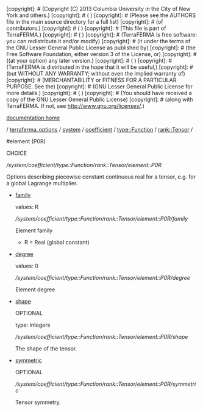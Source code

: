 [copyright]: # (Copyright (C) 2013 Columbia University in the City of New York and others.)
[copyright]: # ( )
[copyright]: # (Please see the AUTHORS file in the main source directory for a full list)
[copyright]: # (of contributors.)
[copyright]: # ( )
[copyright]: # (This file is part of TerraFERMA.)
[copyright]: # ( )
[copyright]: # (TerraFERMA is free software: you can redistribute it and/or modify)
[copyright]: # (it under the terms of the GNU Lesser General Public License as published by)
[copyright]: # (the Free Software Foundation, either version 3 of the License, or)
[copyright]: # ((at your option) any later version.)
[copyright]: # ( )
[copyright]: # (TerraFERMA is distributed in the hope that it will be useful,)
[copyright]: # (but WITHOUT ANY WARRANTY; without even the implied warranty of)
[copyright]: # (MERCHANTABILITY or FITNESS FOR A PARTICULAR PURPOSE. See the)
[copyright]: # (GNU Lesser General Public License for more details.)
[copyright]: # ( )
[copyright]: # (You should have received a copy of the GNU Lesser General Public License)
[copyright]: # (along with TerraFERMA. If not, see <http://www.gnu.org/licenses/>.)

[documentation home](https://github.com/terraferma/terraferma/wiki/Documentation)

/ [terraferma_options](../../../../../terraferma_options.md) / [system](../../../../system.md) / [coefficient](../../../coefficient.md) / [type::Function](../../type__Function.md) / [rank::Tensor](../rank__Tensor.md) /

#element (P0R)

CHOICE 

*/system/coefficient/type::Function/rank::Tensor/element::P0R*

Options describing piecewise constant continuous real for a tensor, e.g. for a global Lagrange multiplier.

* [family](element__P0R/family.md "child")

    values: R

    */system/coefficient/type::Function/rank::Tensor/element::P0R/family*

    Element family
    
    - R  = Real (global constant)

* [degree](element__P0R/degree.md "child")

    values: 0

    */system/coefficient/type::Function/rank::Tensor/element::P0R/degree*

    Element degree

* [shape](element__P0R/shape.md "child")

    OPTIONAL 

    type: integers

    */system/coefficient/type::Function/rank::Tensor/element::P0R/shape*

    The shape of the tensor.

* [symmetric](element__P0R/symmetric.md "child")

    OPTIONAL 

    */system/coefficient/type::Function/rank::Tensor/element::P0R/symmetric*

    Tensor symmetry.

[autogenerated]: # (This file was automatically generated from the schema file:/home/cwilson/repos/github/TerraFERMA/TerraFERMA/buckettools/schemas/element.rng.)

